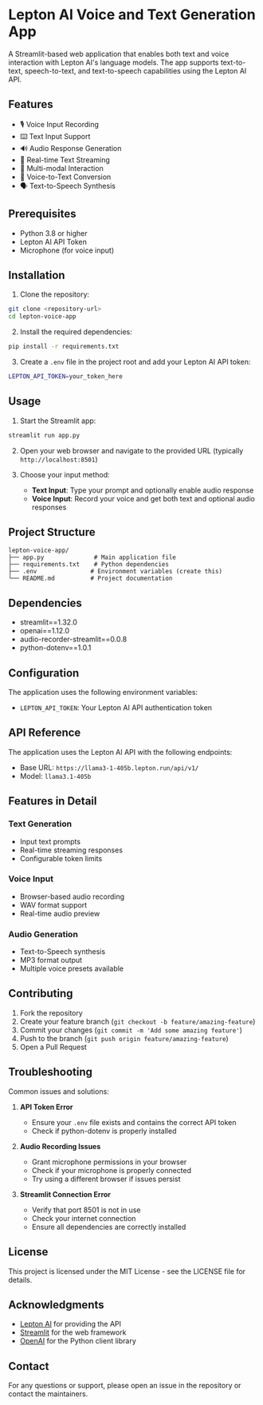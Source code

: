# Lepton AI Voice and Text Generation App

A Streamlit-based web application that enables both text and voice interaction with Lepton AI's language models. The app supports text-to-text, speech-to-text, and text-to-speech capabilities using the Lepton AI API.

## Features

- 🎙️ Voice Input Recording
- ⌨️ Text Input Support
- 🔊 Audio Response Generation
- 💬 Real-time Text Streaming
- 🎯 Multi-modal Interaction
- 🔄 Voice-to-Text Conversion
- 🗣️ Text-to-Speech Synthesis

## Prerequisites

- Python 3.8 or higher
- Lepton AI API Token
- Microphone (for voice input)

## Installation

1. Clone the repository:
```bash
git clone <repository-url>
cd lepton-voice-app
```

2. Install the required dependencies:
```bash
pip install -r requirements.txt
```

3. Create a `.env` file in the project root and add your Lepton AI API token:
```bash
LEPTON_API_TOKEN=your_token_here
```

## Usage

1. Start the Streamlit app:
```bash
streamlit run app.py
```

2. Open your web browser and navigate to the provided URL (typically `http://localhost:8501`)

3. Choose your input method:
   - **Text Input**: Type your prompt and optionally enable audio response
   - **Voice Input**: Record your voice and get both text and optional audio responses

## Project Structure

```
lepton-voice-app/
├── app.py              # Main application file
├── requirements.txt    # Python dependencies
├── .env               # Environment variables (create this)
└── README.md          # Project documentation
```

## Dependencies

- streamlit==1.32.0
- openai==1.12.0
- audio-recorder-streamlit==0.0.8
- python-dotenv==1.0.1

## Configuration

The application uses the following environment variables:

- `LEPTON_API_TOKEN`: Your Lepton AI API authentication token

## API Reference

The application uses the Lepton AI API with the following endpoints:

- Base URL: `https://llama3-1-405b.lepton.run/api/v1/`
- Model: `llama3.1-405b`

## Features in Detail

### Text Generation
- Input text prompts
- Real-time streaming responses
- Configurable token limits

### Voice Input
- Browser-based audio recording
- WAV format support
- Real-time audio preview

### Audio Generation
- Text-to-Speech synthesis
- MP3 format output
- Multiple voice presets available

## Contributing

1. Fork the repository
2. Create your feature branch (`git checkout -b feature/amazing-feature`)
3. Commit your changes (`git commit -m 'Add some amazing feature'`)
4. Push to the branch (`git push origin feature/amazing-feature`)
5. Open a Pull Request

## Troubleshooting

Common issues and solutions:

1. **API Token Error**
   - Ensure your `.env` file exists and contains the correct API token
   - Check if python-dotenv is properly installed

2. **Audio Recording Issues**
   - Grant microphone permissions in your browser
   - Check if your microphone is properly connected
   - Try using a different browser if issues persist

3. **Streamlit Connection Error**
   - Verify that port 8501 is not in use
   - Check your internet connection
   - Ensure all dependencies are correctly installed

## License

This project is licensed under the MIT License - see the LICENSE file for details.

## Acknowledgments

- [Lepton AI](https://www.lepton.ai/) for providing the API
- [Streamlit](https://streamlit.io/) for the web framework
- [OpenAI](https://github.com/openai/openai-python) for the Python client library

## Contact

For any questions or support, please open an issue in the repository or contact the maintainers.